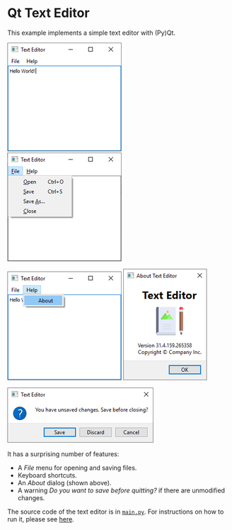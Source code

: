 # Qt Text Editor

This example implements a simple text editor with (Py)Qt.

![Qt Text Editor](qt-text-editor-1.png) ![Qt Text Editor](qt-text-editor-2.png)

![Qt Text Editor](qt-text-editor-3.png) ![Qt Text Editor](qt-text-editor-4.png)

![Qt Text Editor](qt-text-editor-5.png)

It has a surprising number of features:

 * A *File* menu for opening and saving files.
 * Keyboard shortcuts.
 * An *About* dialog (shown above).
 * A warning *Do you want to save before quitting?* if there are unmodified changes.

The source code of the text editor is in [`main.py`](main.py). For instructions on how to run it, please see [here](https://github.com/1mh/pyqt-examples#running-the-examples).
